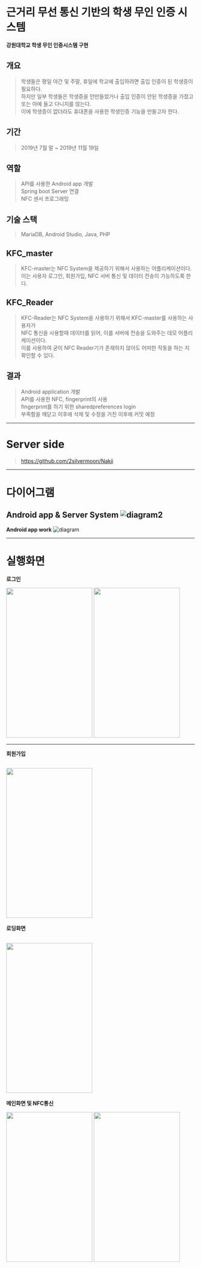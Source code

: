 # 근거리 무선 통신 기반의 학생 무인 인증 시스템

__강원대학교 학생 무인 인증시스템 구현__

## 개요
>학생들은 평일 야간 및 주말, 휴일에 학교에 출입하려면 출입 인증이 된 학생증이 필요하다.<br>
하지만 일부 학생들은 학생증을 안만들었거나 출입 인증이 안된 학생증을 가졌고 또는 아예 들고 다니지를 않는다.<br>
이에 학생증이 없더라도 휴대폰을 사용한 학생인증 기능을 만들고자 한다.<br>

## 기간
>2019년 7월 말 ~ 2019년 11월 19일


## 역할
> API를 사용한 Android app 개발<br>
> Spring boot Server 연결<br>
> NFC 센서 프로그래밍<br>

## 기술 스택
>MariaDB, Android Studio, Java, PHP

## KFC_master
>KFC-master는 NFC System을 제공하기 위해서 사용하는 어플리케이션이다.<br>
이는 사용자 로그인, 회원가입, NFC 서버 통신 및 데이터 전송이 가능하도록 한다.<br>

## KFC_Reader
>KFC-Reader는 NFC System을 사용하기 위해서 KFC-master를 사용하는 사용자가<br>
NFC 통신을 사용할때 데이터를 읽어, 이를 서버에 전송을 도와주는 데모 어플리케이션이다.<br>
이를 사용하여 굳이 NFC Reader기가 존재하지 않아도 어떠한 작동을 하는 지 확인할 수 있다.<br>

## 결과
> Android application 개발<br>
> API를 사용한 NFC, fingerprint의 사용<br>
> fingerprint를 하기 위한 sharedpreferences login<br>
> 부족함을 깨닫고 이후에 삭제 및 수정을 거친 이후에 커밋 예정<br>


----------------------------------------------------------------------
# Server side
>https://github.com/2silvermoon/Nakji

----------------------------------------------------------------------

# 다이어그램

__Android app & Server System__
![diagram2](https://user-images.githubusercontent.com/41769568/70391157-689d5c00-1a15-11ea-9585-ebe618ce7830.JPG)
----------------------------------------------------------------------

__Android app work__
![diagram](https://user-images.githubusercontent.com/41769568/70422147-984c7280-1aae-11ea-93af-5b3edd3d987d.JPG)


----------------------------------------------------------------------

# 실행화면

__로그인__

<img src="https://user-images.githubusercontent.com/41769568/70390928-f3308c00-1a12-11ea-96bb-adfcc4108e25.png" width="230" height="400"></img>
<img src="https://user-images.githubusercontent.com/41769568/70390929-f461b900-1a12-11ea-8f8b-b9f34fea0b39.png" width="230" height="400"></img>

----------------------------------------------------------------------

__회원가입__

<img src="https://user-images.githubusercontent.com/41769568/70390953-28d57500-1a13-11ea-9fd4-d93f0bce11d7.png" width="230" height="400"></img>
----------------------------------------------------------------------


__로딩화면__

<img src="https://user-images.githubusercontent.com/41769568/70390939-11968780-1a13-11ea-9176-239e89b1d06c.png" width="230" height="400"></img>
----------------------------------------------------------------------


__메인화면 및 NFC통신__

<img src="https://user-images.githubusercontent.com/41769568/70390948-1f4c0d00-1a13-11ea-97e4-4a1b3af27ddc.png" width="230" height="400"></img>
<img src="https://user-images.githubusercontent.com/41769568/70390949-207d3a00-1a13-11ea-8721-3bf4c8c04fa2.png" width="230" height="400"></img>


